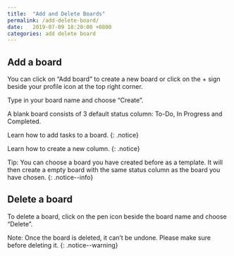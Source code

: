 ```yaml
---
title:  "Add and Delete Boards"
permalink: /add-delete-board/
date:   2019-07-09 18:20:00 +0800
categories: add delete board
---
```

## Add a board

You can click on “Add board” to create a new board or click on the + sign beside your profile icon at the top right corner.  


Type in your board name and choose “Create”. 


A blank board consists of 3 default status column: To-Do, In Progress and Completed. 

Learn how to add tasks to a board. 
{: .notice}

Learn how to create a new column. 
{: .notice}


Tip: You can choose a board you have created before as a template. It will then create a empty board with the same status column as the board you have chosen. 
{: .notice--info}


## Delete a board 
To delete a board, click on the pen icon beside the board name and choose “Delete”. 

Note: Once the board is deleted, it can’t be undone. Please make sure before deleting it. 
{: .notice--warning}
